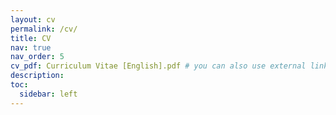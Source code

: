 ```yaml
---
layout: cv
permalink: /cv/
title: CV
nav: true
nav_order: 5
cv_pdf: Curriculum Vitae [English].pdf # you can also use external links here
description: 
toc:
  sidebar: left
---
```

